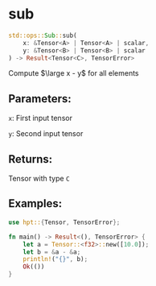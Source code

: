 # sub
```rust
std::ops::Sub::sub(
    x: &Tensor<A> | Tensor<A> | scalar, 
    y: &Tensor<B> | Tensor<B> | scalar
) -> Result<Tensor<C>, TensorError>
```
Compute $\large x - y$ for all elements

## Parameters:
`x`: First input tensor

`y`: Second input tensor

## Returns:
Tensor with type `C`

## Examples:
```rust
use hpt::{Tensor, TensorError};

fn main() -> Result<(), TensorError> {
    let a = Tensor::<f32>::new([10.0]);
    let b = &a - &a;
    println!("{}", b);
    Ok(())
}
```